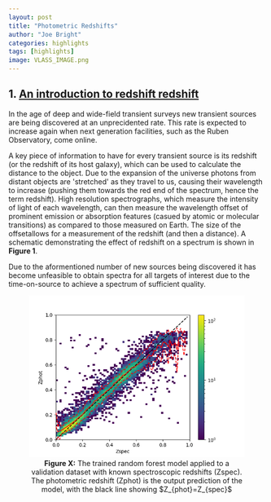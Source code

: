 ```yaml
---
layout: post
title: "Photometric Redshifts"
author: "Joe Bright"
categories: highlights
tags: [highlights]
image: VLASS_IMAGE.png
---
```


## 1. <ins>An introduction to redshift redshift</ins>

In the age of deep and wide-field transient surveys new transient sources are being discovered at an unprecidented rate. This rate is expected to increase again when next generation facilities, such as the Ruben Observatory, come online.

A key piece of information to have for every transient source is its redshift (or the redshift of its host galaxy), which can be used to calculate the distance to the object. Due to the expansion of the universe photons from distant objects are 'stretched' as they travel to us, causing their wavelength to increase (pushing them towards the red end of the spectrum, hence the term redshift). High resolution spectrographs, which measure the intensity of light of each wavelength, can then measure the wavelength offset of prominent emission or absorption features (casued by atomic or molecular transitions) as compared to those measured on Earth. The size of the offsetallows for a measurement of the redshift (and then a distance). A schematic demonstrating the effect of redshift on a spectrum is shown in **Figure 1**. 



Due to the aformentioned number of new sources being discovered it has become unfeasible to obtain spectra for all targets of interest due to the time-on-source to achieve a spectrum of sufficient quality. 

<div align="center">
<figure>
  <img src="/assets/img/training_set.png"><br>
  <figcaption><b>Figure X:</b> The trained random forest model applied to a validation dataset with known spectroscopic redshifts (Zspec). The photometric redshift (Zphot) is the output prediction of the model, with the black line showing $Z_{phot}=Z_{spec}$ </figcaption>
</figure>
</div>









